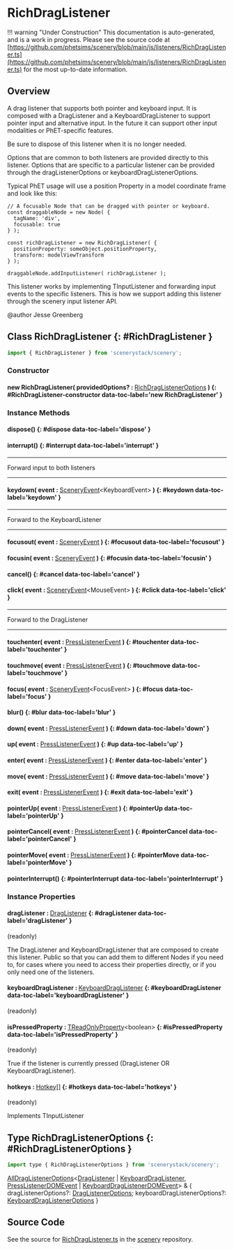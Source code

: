 # RichDragListener

!!! warning "Under Construction"
    This documentation is auto-generated, and is a work in progress. Please see the source code at
    [https://github.com/phetsims/scenery/blob/main/js/listeners/RichDragListener.ts](https://github.com/phetsims/scenery/blob/main/js/listeners/RichDragListener.ts) for the most up-to-date information.

## Overview

A drag listener that supports both pointer and keyboard input. It is composed with a DragListener and a
KeyboardDragListener to support pointer input and alternative input. In the future it can support other
input modalities or PhET-specific features.

Be sure to dispose of this listener when it is no longer needed.

Options that are common to both listeners are provided directly to this listener. Options that are specific to
a particular listener can be provided through the dragListenerOptions or keyboardDragListenerOptions.

Typical PhET usage will use a position Property in a model coordinate frame and look like this:

    // A focusable Node that can be dragged with pointer or keyboard.
    const draggableNode = new Node( {
      tagName: 'div',
      focusable: true
    } );

    const richDragListener = new RichDragListener( {
      positionProperty: someObject.positionProperty,
      transform: modelViewTransform
    } );

    draggableNode.addInputListener( richDragListener );

This listener works by implementing TInputListener and forwarding input events to the specific listeners. This is
how we support adding this listener through the scenery input listener API.

@author Jesse Greenberg

## Class RichDragListener {: #RichDragListener }


```js
import { RichDragListener } from 'scenerystack/scenery';
```
### Constructor

#### new RichDragListener( providedOptions? : <span style="font-weight: 400;">[RichDragListenerOptions](../scenery/RichDragListener.md#RichDragListenerOptions)</span> ) {: #RichDragListener-constructor data-toc-label='new RichDragListener' }

### Instance Methods

#### dispose() {: #dispose data-toc-label='dispose' }

#### interrupt() {: #interrupt data-toc-label='interrupt' }

********************************************************************
Forward input to both listeners
********************************************************************

#### keydown( event : <span style="font-weight: 400;">[SceneryEvent](../scenery/SceneryEvent.md)&lt;KeyboardEvent&gt;</span> ) {: #keydown data-toc-label='keydown' }

********************************************************************
Forward to the KeyboardListener
********************************************************************

#### focusout( event : <span style="font-weight: 400;">[SceneryEvent](../scenery/SceneryEvent.md)</span> ) {: #focusout data-toc-label='focusout' }

#### focusin( event : <span style="font-weight: 400;">[SceneryEvent](../scenery/SceneryEvent.md)</span> ) {: #focusin data-toc-label='focusin' }

#### cancel() {: #cancel data-toc-label='cancel' }

#### click( event : <span style="font-weight: 400;">[SceneryEvent](../scenery/SceneryEvent.md)&lt;MouseEvent&gt;</span> ) {: #click data-toc-label='click' }

********************************************************************
Forward to the DragListener
********************************************************************

#### touchenter( event : <span style="font-weight: 400;">[PressListenerEvent](../scenery/PressListener.md#PressListenerEvent)</span> ) {: #touchenter data-toc-label='touchenter' }

#### touchmove( event : <span style="font-weight: 400;">[PressListenerEvent](../scenery/PressListener.md#PressListenerEvent)</span> ) {: #touchmove data-toc-label='touchmove' }

#### focus( event : <span style="font-weight: 400;">[SceneryEvent](../scenery/SceneryEvent.md)&lt;FocusEvent&gt;</span> ) {: #focus data-toc-label='focus' }

#### blur() {: #blur data-toc-label='blur' }

#### down( event : <span style="font-weight: 400;">[PressListenerEvent](../scenery/PressListener.md#PressListenerEvent)</span> ) {: #down data-toc-label='down' }

#### up( event : <span style="font-weight: 400;">[PressListenerEvent](../scenery/PressListener.md#PressListenerEvent)</span> ) {: #up data-toc-label='up' }

#### enter( event : <span style="font-weight: 400;">[PressListenerEvent](../scenery/PressListener.md#PressListenerEvent)</span> ) {: #enter data-toc-label='enter' }

#### move( event : <span style="font-weight: 400;">[PressListenerEvent](../scenery/PressListener.md#PressListenerEvent)</span> ) {: #move data-toc-label='move' }

#### exit( event : <span style="font-weight: 400;">[PressListenerEvent](../scenery/PressListener.md#PressListenerEvent)</span> ) {: #exit data-toc-label='exit' }

#### pointerUp( event : <span style="font-weight: 400;">[PressListenerEvent](../scenery/PressListener.md#PressListenerEvent)</span> ) {: #pointerUp data-toc-label='pointerUp' }

#### pointerCancel( event : <span style="font-weight: 400;">[PressListenerEvent](../scenery/PressListener.md#PressListenerEvent)</span> ) {: #pointerCancel data-toc-label='pointerCancel' }

#### pointerMove( event : <span style="font-weight: 400;">[PressListenerEvent](../scenery/PressListener.md#PressListenerEvent)</span> ) {: #pointerMove data-toc-label='pointerMove' }

#### pointerInterrupt() {: #pointerInterrupt data-toc-label='pointerInterrupt' }

### Instance Properties

#### dragListener : <span style="font-weight: 400;">[DragListener](../scenery/DragListener.md)</span> {: #dragListener data-toc-label='dragListener' }

(readonly)

The DragListener and KeyboardDragListener that are composed to create this listener. Public so that you can
add them to different Nodes if you need to, for cases where you need to access their properties directly,
or if you only need one of the listeners.

#### keyboardDragListener : <span style="font-weight: 400;">[KeyboardDragListener](../scenery/KeyboardDragListener.md)</span> {: #keyboardDragListener data-toc-label='keyboardDragListener' }

(readonly)

#### isPressedProperty : <span style="font-weight: 400;">[TReadOnlyProperty](../axon/TReadOnlyProperty.md)&lt;<span style="color: hsla(calc(var(--md-hue) + 180deg),80%,40%,1);">boolean</span>&gt;</span> {: #isPressedProperty data-toc-label='isPressedProperty' }

(readonly)

True if the listener is currently pressed (DragListener OR KeyboardDragListener).

#### hotkeys : <span style="font-weight: 400;">[Hotkey](../scenery/Hotkey.md)[]</span> {: #hotkeys data-toc-label='hotkeys' }

(readonly)

Implements TInputListener



## Type RichDragListenerOptions {: #RichDragListenerOptions }


```js
import type { RichDragListenerOptions } from 'scenerystack/scenery';
```


[AllDragListenerOptions](../scenery/AllDragListenerOptions.md)&lt;[DragListener](../scenery/DragListener.md) | [KeyboardDragListener](../scenery/KeyboardDragListener.md), [PressListenerDOMEvent](../scenery/PressListener.md#PressListenerDOMEvent) | [KeyboardDragListenerDOMEvent](../scenery/KeyboardDragListener.md#KeyboardDragListenerDOMEvent)&gt; &amp; { dragListenerOptions?: [DragListenerOptions](../scenery/DragListener.md#DragListenerOptions); keyboardDragListenerOptions?: [KeyboardDragListenerOptions](../scenery/KeyboardDragListener.md#KeyboardDragListenerOptions) }



## Source Code

See the source for [RichDragListener.ts](https://github.com/phetsims/scenery/blob/main/js/listeners/RichDragListener.ts) in the [scenery](https://github.com/phetsims/scenery) repository.
